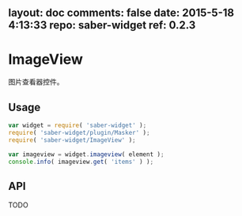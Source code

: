 layout: doc
comments: false
date: 2015-5-18 4:13:33
repo: saber-widget
ref: 0.2.3
---

# ImageView

图片查看器控件。


## Usage

``` javascript
var widget = require( 'saber-widget' );
require( 'saber-widget/plugin/Masker' );
require( 'saber-widget/ImageView' );

var imageview = widget.imageview( element );
console.info( imageview.get( 'items' ) );
```

## API

TODO

